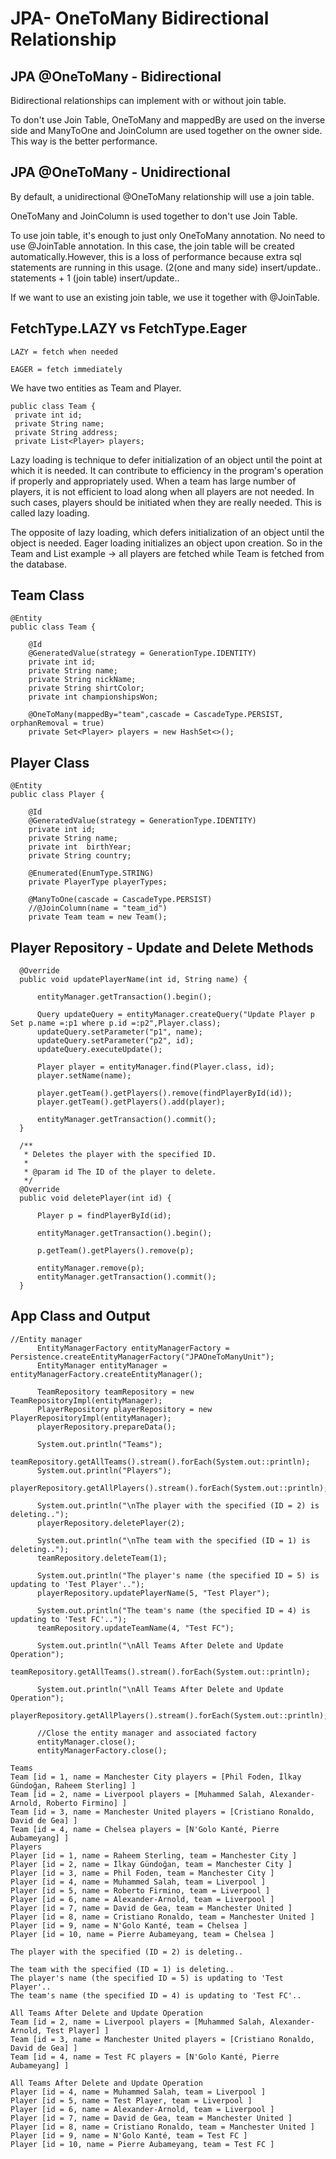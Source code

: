 # JPA- OneToMany Bidirectional Relationship

## JPA @OneToMany - Bidirectional

Bidirectional relationships can implement with or without join table.

To don't use Join Table, OneToMany and mappedBy are used on the inverse side and ManyToOne and JoinColumn are used together on the owner side. This way is the better performance.


## JPA @OneToMany - Unidirectional

By default, a unidirectional @OneToMany relationship will use a join table.

OneToMany and JoinColumn is used together to don't use Join Table.

To use join table, it's enough to just only OneToMany annotation. No need to use @JoinTable annotation. In this case, the join table will be created automatically.However, this is a loss of performance because extra sql statements are running in this usage. (2(one and many side) insert/update.. statements + 1 (join table) insert/update..

If we want to use an existing join table, we use it together with @JoinTable.

## FetchType.LAZY vs FetchType.Eager
```
LAZY = fetch when needed

EAGER = fetch immediately
```
We have two entities as Team and Player.
```
public class Team {
 private int id;
 private String name;
 private String address;
 private List<Player> players;
```
Lazy loading is technique to defer initialization of an object until the point at which it is needed. It can contribute to efficiency in the program's operation if properly and appropriately used. When a team has large number of players, it is not efficient to load along when all players are not needed. In such cases, players should be initiated when they are really needed. This is called lazy loading.

The opposite of lazy loading, which defers initialization of an object until the object is needed. 
Eager loading initializes an object upon creation. So in the Team and List<Player> example -> all players are fetched while Team is fetched from the database.

## Team Class
```
@Entity
public class Team {
	
	@Id
	@GeneratedValue(strategy = GenerationType.IDENTITY)
	private int id;
	private String name;
	private String nickName;
	private String shirtColor;
	private int championshipsWon;
	
	@OneToMany(mappedBy="team",cascade = CascadeType.PERSIST, orphanRemoval = true)
	private Set<Player> players = new HashSet<>();
```
## Player Class
```
@Entity
public class Player {

	@Id
	@GeneratedValue(strategy = GenerationType.IDENTITY)
	private int id;
	private String name;
	private int  birthYear;
	private String country;
	
	@Enumerated(EnumType.STRING)
	private PlayerType playerTypes;
	
	@ManyToOne(cascade = CascadeType.PERSIST)
	//@JoinColumn(name = "team_id")
	private Team team = new Team();
 ``` 
  ## Player Repository - Update and Delete Methods
  ```
  	@Override
	public void updatePlayerName(int id, String name) {
		
		entityManager.getTransaction().begin();
		
		Query updateQuery = entityManager.createQuery("Update Player p Set p.name =:p1 where p.id =:p2",Player.class);
		updateQuery.setParameter("p1", name);
		updateQuery.setParameter("p2", id);
		updateQuery.executeUpdate();
		
		Player player = entityManager.find(Player.class, id);
		player.setName(name);
		
		player.getTeam().getPlayers().remove(findPlayerById(id));
		player.getTeam().getPlayers().add(player);
		
		entityManager.getTransaction().commit();
	}
	
	/**
     * Deletes the player with the specified ID.
     *
     * @param id The ID of the player to delete.
     */
	@Override
	public void deletePlayer(int id) {
		
		Player p = findPlayerById(id);
		
		entityManager.getTransaction().begin();
		
		p.getTeam().getPlayers().remove(p);
		
		entityManager.remove(p);
		entityManager.getTransaction().commit();	
	}
  ```
  ## App Class and Output
  ```
  //Entity manager
		EntityManagerFactory entityManagerFactory = Persistence.createEntityManagerFactory("JPAOneToManyUnit");
		EntityManager entityManager = entityManagerFactory.createEntityManager();
	
		TeamRepository teamRepository = new TeamRepositoryImpl(entityManager);
		PlayerRepository playerRepository = new PlayerRepositoryImpl(entityManager);	
		playerRepository.prepareData();
		
		System.out.println("Teams");
		teamRepository.getAllTeams().stream().forEach(System.out::println);
		System.out.println("Players");
		playerRepository.getAllPlayers().stream().forEach(System.out::println);
		
		System.out.println("\nThe player with the specified (ID = 2) is deleting..");
		playerRepository.deletePlayer(2);
		
		System.out.println("\nThe team with the specified (ID = 1) is deleting..");
		teamRepository.deleteTeam(1);
		
		System.out.println("The player's name (the specified ID = 5) is updating to 'Test Player'..");
		playerRepository.updatePlayerName(5, "Test Player");
		
		System.out.println("The team's name (the specified ID = 4) is updating to 'Test FC'..");
		teamRepository.updateTeamName(4, "Test FC");
		
		System.out.println("\nAll Teams After Delete and Update Operation");
		teamRepository.getAllTeams().stream().forEach(System.out::println);
		
		System.out.println("\nAll Teams After Delete and Update Operation");
		playerRepository.getAllPlayers().stream().forEach(System.out::println);
		
		//Close the entity manager and associated factory
        entityManager.close();
        entityManagerFactory.close();
  ```
  ```
  Teams
Team [id = 1, name = Manchester City players = [Phil Foden, İlkay Gündoğan, Raheem Sterling] ]
Team [id = 2, name = Liverpool players = [Muhammed Salah, Alexander-Arnold, Roberto Firmino] ]
Team [id = 3, name = Manchester United players = [Cristiano Ronaldo, David de Gea] ]
Team [id = 4, name = Chelsea players = [N'Golo Kanté, Pierre Aubameyang] ]
Players
Player [id = 1, name = Raheem Sterling, team = Manchester City ]
Player [id = 2, name = İlkay Gündoğan, team = Manchester City ]
Player [id = 3, name = Phil Foden, team = Manchester City ]
Player [id = 4, name = Muhammed Salah, team = Liverpool ]
Player [id = 5, name = Roberto Firmino, team = Liverpool ]
Player [id = 6, name = Alexander-Arnold, team = Liverpool ]
Player [id = 7, name = David de Gea, team = Manchester United ]
Player [id = 8, name = Cristiano Ronaldo, team = Manchester United ]
Player [id = 9, name = N'Golo Kanté, team = Chelsea ]
Player [id = 10, name = Pierre Aubameyang, team = Chelsea ]

The player with the specified (ID = 2) is deleting..

The team with the specified (ID = 1) is deleting..
The player's name (the specified ID = 5) is updating to 'Test Player'..
The team's name (the specified ID = 4) is updating to 'Test FC'..

All Teams After Delete and Update Operation
Team [id = 2, name = Liverpool players = [Muhammed Salah, Alexander-Arnold, Test Player] ]
Team [id = 3, name = Manchester United players = [Cristiano Ronaldo, David de Gea] ]
Team [id = 4, name = Test FC players = [N'Golo Kanté, Pierre Aubameyang] ]

All Teams After Delete and Update Operation
Player [id = 4, name = Muhammed Salah, team = Liverpool ]
Player [id = 5, name = Test Player, team = Liverpool ]
Player [id = 6, name = Alexander-Arnold, team = Liverpool ]
Player [id = 7, name = David de Gea, team = Manchester United ]
Player [id = 8, name = Cristiano Ronaldo, team = Manchester United ]
Player [id = 9, name = N'Golo Kanté, team = Test FC ]
Player [id = 10, name = Pierre Aubameyang, team = Test FC ]
  ```
